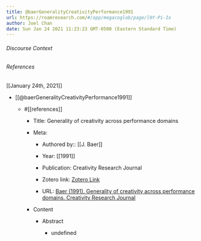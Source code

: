 ```yaml
---
title: @baerGeneralityCreativityPerformance1991
url: https://roamresearch.com/#/app/megacoglab/page/l9Y-Pi-Ix
author: Joel Chan
date: Sun Jan 24 2021 11:23:23 GMT-0500 (Eastern Standard Time)
---
```




###### Discourse Context



###### References

[[January 24th, 2021]]

- [[@baerGeneralityCreativityPerformance1991]]

    - #[[references]]

        - Title: Generality of creativity across performance domains

        - Meta:

            - Authored by:: [[J. Baer]]

            - Year: [[1991]]

            - Publication: Creativity Research Journal

            - Zotero link: [Zotero Link](zotero://select/items/1_2TJ6TN5X)

            - URL: [Baer (1991). Generality of creativity across performance domains. Creativity Research Journal](undefined)

        - Content

            - Abstract

                - undefined
